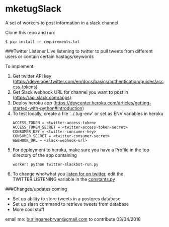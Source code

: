 # mketugSlack
A set of workers to post information in a slack channel

Clone this repo and run:
 
    $ pip install -r requirements.txt

###Twitter Listener
Live listening to twitter to pull tweets from different users or contain certain hastags/keywords

To implement:
1. Get twitter API key (https://developer.twitter.com/en/docs/basics/authentication/guides/access-tokens)
2. Get Slack webhook URL for channel you want to post in (https://api.slack.com/apps).
3. Deploy heroku app (https://devcenter.heroku.com/articles/getting-started-with-python#introduction)
4. To test locally, create a file '../.tug-env' or set as ENV variables in heroku
    ```
    ACCESS_TOKEN = <twitter-access-token>
    ACCESS_TOKEN_SECRET = <twitter-access-token-secret>
    CONSUMER_KEY = <twitter-consumer-key>
    CONSUMER_SECRET = <twitter-consumer-secret>
    WEBHOOK_URL = <slack-webhook-url>
    ```
5. For deployment to heroku, make sure you have a Profile in the top directory of the app containing
    ```
    worker: python twitter-slackbot-run.py
    ```
6. To change who/what you [listen for on twitter], edit the TWITTER.LISTENING variable in the [constants.py]

###Changes/updates coming
- Set up ability to store tweets in a postgres database
- Set up slash command to retrieve tweets from database
- More cool stuff


email me: burlingamebryan@gmail.com to contribute
03/04/2018 

[constants.py]: https://github.com/bmburlingame/mketugSlack/blob/master/constants.py
[listen for on twitter]: https://developer.twitter.com/en/docs/tweets/filter-realtime/overview